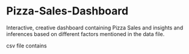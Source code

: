 # Pizza-Sales-Dashboard
Interactive, creative dashboard containing Pizza Sales and insights and inferences based on different factors mentioned in the data file.

csv file contains
